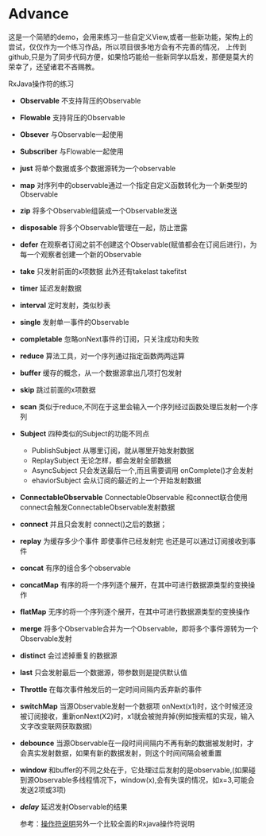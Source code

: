 # Advance
   这是一个简陋的demo，会用来练习一些自定义View,或者一些新功能，架构上的尝试，仅仅作为一个练习作品，所以项目很多地方会有不完善的情况，
   上传到github,只是为了同步代码方便，如果恰巧能给一些新同学以启发，那便是莫大的荣幸了，还望诸君不吝赐教。

       
RxJava操作符的练习

*  __Observable__    不支持背压的Observable
*  __Flowable__      支持背压的Observable
*  __Obsever__       与Observable一起使用
*  __Subscriber__    与Flowable一起使用   
*  __just__          将单个数据或多个数据源转为一个observable
*  __map__           对序列中的observable通过一个指定自定义函数转化为一个新类型的Observable
*  __zip__           将多个Observable组装成一个Observable发送
*  __disposable__    将多个Observable管理在一起，防止泄露
*  __defer__         在观察者订阅之前不创建这个Observable(赋值都会在订阅后进行)，为每一个观察者创建一个新的Observable
*  __take__         只发射前面的x项数据 此外还有takelast  takefitst
*  __timer__        延迟发射数据
*  __interval__     定时发射，类似秒表
*  __single__       发射单一事件的Observable
*  __completable__  忽略onNext事件的订阅，只关注成功和失败
*  __reduce__       算法工具，对一个序列通过指定函数两两运算
*  __buffer__       缓存的概念，从一个数据源拿出几项打包发射
*  __skip__         跳过前面的x项数据
*  __scan__         类似于reduce,不同在于这里会输入一个序列经过函数处理后发射一个序列
*  __Subject__      四种类似的Subject的功能不同点
   * PublishSubject   从哪里订阅，就从哪里开始发射数据
   * ReplaySubject    无论怎样，都会发射全部数据
   * AsyncSubject     只会发送最后一个,而且需要调用 onComplete()才会发射
   * ehaviorSubject  会从订阅的最近的上一个开始发射数据
*  __ConnectableObservable__    ConnectableObservable 和connect联合使用  connect会触发ConnectableObservable发射数据
*  __connect__       并且只会发射 connect()之后的数据；
*  __replay__       为缓存多少个事件 即使事件已经发射完  也还是可以通过订阅接收到事件
*  __concat__       有序的组合多个observable
*  __concatMap__    有序的将一个序列逐个展开，在其中可进行数据源类型的变换操作
*  __flatMap__      无序的将一个序列逐个展开，在其中可进行数据源类型的变换操作
*  __merge__        将多个Observable合并为一个Observable，即将多个事件源转为一个Observable发射
*  __distinct__     会过滤掉重复的数据源
*  __last__         只会发射最后一个数据源，带参数则是提供默认值
*  __Throttle__     在每次事件触发后的一定时间间隔内丢弃新的事件
*  __switchMap__    当源Observable发射一个数据项 onNext(x1)时，这个时候还没被订阅接收，重新onNext(X2)时，x1就会被抛弃掉(例如搜索框的实现，输入文字改变联网获取数据)
*  __debounce__     当源Observable在一段时间间隔内不再有新的数据被发射时，才会真实发射数据，如果有新的数据发射，则这个时间间隔会被重置
*  __window__       和buffer的不同之处在于，它处理过后发射的是observable,(如果碰到源Observable多线程情况下，window(x),会有失误的情况，如x=3,可能会发送2项或3项)
*  ___delay___        延迟发射Observable的结果

    参考：[操作符说明](https://www.zhihu.com/question/32209660?sort=created)另外一个比较全面的Rxjava操作符说明